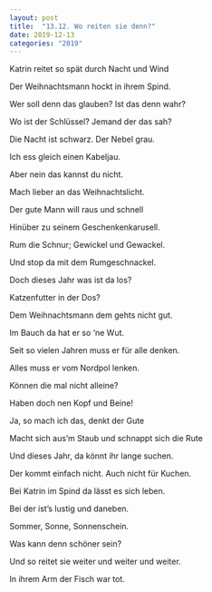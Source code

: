 ```yaml
---
layout: post
title:  "13.12. Wo reiten sie denn?"
date: 2019-12-13
categories: "2019"
---
```




Katrin reitet so spät durch Nacht und Wind

Der Weihnachtsmann hockt in ihrem Spind.



Wer soll denn das glauben? Ist das denn wahr?

Wo ist der Schlüssel? Jemand der das sah?



Die Nacht ist schwarz. Der Nebel grau.

Ich ess gleich einen Kabeljau.



Aber nein das kannst du nicht.

Mach lieber an das Weihnachtslicht.



Der gute Mann will raus und schnell

Hinüber zu seinem Geschenkenkarusell.



Rum die Schnur; Gewickel und Gewackel.

Und stop da mit dem Rumgeschnackel.



Doch dieses Jahr was ist da los?

Katzenfutter in der Dos?



Dem Weihnachtsmann dem gehts nicht gut.

Im Bauch da hat er so ‘ne Wut.



Seit so vielen Jahren muss er für alle denken.

Alles muss er vom Nordpol lenken.



Können die mal nicht alleine?

Haben doch nen Kopf und Beine!



Ja, so mach ich das, denkt der Gute

Macht sich aus’m Staub und schnappt sich die Rute



Und dieses Jahr, da könnt ihr lange suchen.

Der kommt einfach nicht. Auch nicht für Kuchen.



Bei Katrin im Spind da lässt es sich leben.

Bei der ist’s lustig und daneben.

Sommer, Sonne, Sonnenschein.

Was kann denn schöner sein?



Und so reitet sie weiter und weiter und weiter.

In ihrem Arm der Fisch war tot.






















